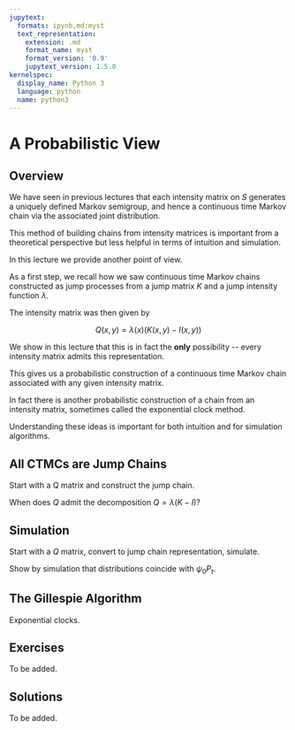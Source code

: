```yaml
---
jupytext:
  formats: ipynb,md:myst
  text_representation:
    extension: .md
    format_name: myst
    format_version: '0.9'
    jupytext_version: 1.5.0
kernelspec:
  display_name: Python 3
  language: python
  name: python3
---
```



# A Probabilistic View


## Overview

We have seen in previous lectures that each intensity matrix on $S$ generates
a uniquely defined Markov semigroup, and hence a continuous time Markov chain
via the associated joint distribution.

This method of building chains from intensity matrices is important from a
theoretical perspective but less helpful in terms of intuition and simulation.

In this lecture we provide another point of view.

As a first step, we recall how we saw continuous time Markov chains
constructed as jump processes from a jump matrix $K$ and a jump
intensity function $\lambda$.

The intensity matrix was then given by 

$$
    Q(x, y) = \lambda(x) (K(x, y) - I(x, y))
$$

We show in this lecture that this is in fact the **only** possibility -- every
intensity matrix admits this representation.

This gives us a probabilistic construction of a continuous time Markov chain
associated with any given intensity matrix.

In fact there is another probabilistic construction of a chain from an
intensity matrix, sometimes called the exponential clock method.

Understanding these ideas is important for both intuition and for 
simulation algorithms.




## All CTMCs are Jump Chains 

Start with a Q matrix and construct the jump chain.

When does $Q$ admit the decomposition $Q = \lambda (K - I)$?


## Simulation

Start with a $Q$ matrix, convert to jump chain representation, simulate.

Show by simulation that distributions coincide with $\psi_0 P_t$.


## The Gillespie Algorithm

Exponential clocks.




## Exercises

To be added.


## Solutions

To be added.
